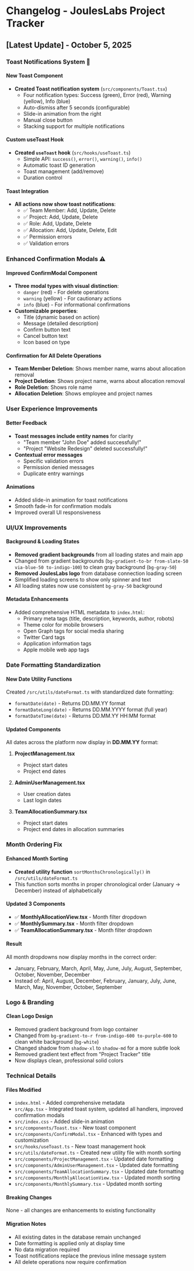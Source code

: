 # Changelog - JoulesLabs Project Tracker

## [Latest Update] - October 5, 2025

### Toast Notifications System 🎉

#### New Toast Component
- **Created Toast notification system** (`src/components/Toast.tsx`)
  - Four notification types: Success (green), Error (red), Warning (yellow), Info (blue)
  - Auto-dismiss after 5 seconds (configurable)
  - Slide-in animation from the right
  - Manual close button
  - Stacking support for multiple notifications

#### Custom useToast Hook
- **Created `useToast` hook** (`src/hooks/useToast.ts`)
  - Simple API: `success()`, `error()`, `warning()`, `info()`
  - Automatic toast ID generation
  - Toast management (add/remove)
  - Duration control

#### Toast Integration
- **All actions now show toast notifications**:
  - ✅ Team Member: Add, Update, Delete
  - ✅ Project: Add, Update, Delete
  - ✅ Role: Add, Update, Delete
  - ✅ Allocation: Add, Update, Delete, Edit
  - ✅ Permission errors
  - ✅ Validation errors

### Enhanced Confirmation Modals ⚠️

#### Improved ConfirmModal Component
- **Three modal types with visual distinction**:
  - `danger` (red) - For delete operations
  - `warning` (yellow) - For cautionary actions
  - `info` (blue) - For informational confirmations
- **Customizable properties**:
  - Title (dynamic based on action)
  - Message (detailed description)
  - Confirm button text
  - Cancel button text
  - Icon based on type

#### Confirmation for All Delete Operations
- **Team Member Deletion**: Shows member name, warns about allocation removal
- **Project Deletion**: Shows project name, warns about allocation removal
- **Role Deletion**: Shows role name
- **Allocation Deletion**: Shows employee and project names

### User Experience Improvements

#### Better Feedback
- **Toast messages include entity names** for clarity
  - "Team member \"John Doe\" added successfully!"
  - "Project \"Website Redesign\" deleted successfully!"
- **Contextual error messages**
  - Specific validation errors
  - Permission denied messages
  - Duplicate entry warnings

#### Animations
- Added slide-in animation for toast notifications
- Smooth fade-in for confirmation modals
- Improved overall UI responsiveness

### UI/UX Improvements

#### Background & Loading States
- **Removed gradient backgrounds** from all loading states and main app
- Changed from gradient backgrounds (`bg-gradient-to-br from-slate-50 via-blue-50 to-indigo-100`) to clean gray background (`bg-gray-50`)
- **Removed JoulesLabs logo** from database connection loading screen
- Simplified loading screens to show only spinner and text
- All loading states now use consistent `bg-gray-50` background

#### Metadata Enhancements
- Added comprehensive HTML metadata to `index.html`:
  - Primary meta tags (title, description, keywords, author, robots)
  - Theme color for mobile browsers
  - Open Graph tags for social media sharing
  - Twitter Card tags
  - Application information tags
  - Apple mobile web app tags

### Date Formatting Standardization

#### New Date Utility Functions
Created `/src/utils/dateFormat.ts` with standardized date formatting:
- `formatDate(date)` - Returns DD.MM.YY format
- `formatDateLong(date)` - Returns DD.MM.YYYY format (full year)
- `formatDateTime(date)` - Returns DD.MM.YY HH:MM format

#### Updated Components
All dates across the platform now display in **DD.MM.YY** format:

1. **ProjectManagement.tsx**
   - Project start dates
   - Project end dates

2. **AdminUserManagement.tsx**
   - User creation dates
   - Last login dates

3. **TeamAllocationSummary.tsx**
   - Project start dates
   - Project end dates in allocation summaries

### Month Ordering Fix

#### Enhanced Month Sorting
- **Created utility function** `sortMonthsChronologically()` in `/src/utils/dateFormat.ts`
- This function sorts months in proper chronological order (January → December) instead of alphabetically

#### Updated 3 Components
- ✅ **MonthlyAllocationView.tsx** - Month filter dropdown
- ✅ **MonthlySummary.tsx** - Month filter dropdown
- ✅ **TeamAllocationSummary.tsx** - Month filter dropdown

#### Result
All month dropdowns now display months in the correct order:
- January, February, March, April, May, June, July, August, September, October, November, December
- Instead of: April, August, December, February, January, July, June, March, May, November, October, September

### Logo & Branding

#### Clean Logo Design
- Removed gradient background from logo container
- Changed from `bg-gradient-to-r from-indigo-600 to-purple-600` to clean white background (`bg-white`)
- Changed shadow from `shadow-xl` to `shadow-md` for a more subtle look
- Removed gradient text effect from "Project Tracker" title
- Now displays clean, professional solid colors

### Technical Details

#### Files Modified
- `index.html` - Added comprehensive metadata
- `src/App.tsx` - Integrated toast system, updated all handlers, improved confirmation modals
- `src/index.css` - Added slide-in animation
- `src/components/Toast.tsx` - New toast component
- `src/components/ConfirmModal.tsx` - Enhanced with types and customization
- `src/hooks/useToast.ts` - New toast management hook
- `src/utils/dateFormat.ts` - Created new utility file with month sorting
- `src/components/ProjectManagement.tsx` - Updated date formatting
- `src/components/AdminUserManagement.tsx` - Updated date formatting
- `src/components/TeamAllocationSummary.tsx` - Updated date formatting
- `src/components/MonthlyAllocationView.tsx` - Updated month sorting
- `src/components/MonthlySummary.tsx` - Updated month sorting

#### Breaking Changes
None - all changes are enhancements to existing functionality

#### Migration Notes
- All existing dates in the database remain unchanged
- Date formatting is applied only at display time
- No data migration required
- Toast notifications replace the previous inline message system
- All delete operations now require confirmation

